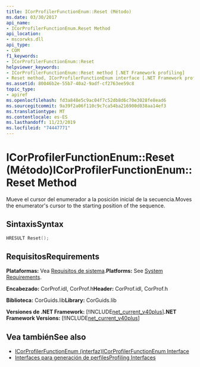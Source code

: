 ```yaml
---
title: ICorProfilerFunctionEnum::Reset (Método)
ms.date: 03/30/2017
api_name:
- ICorProfilerFunctionEnum.Reset Method
api_location:
- mscorwks.dll
api_type:
- COM
f1_keywords:
- ICorProfilerFunctionEnum::Reset
helpviewer_keywords:
- ICorProfilerFunctionEnum::Reset method [.NET Framework profiling]
- Reset method, ICorProfilerFunctionEnum interface [.NET Framework profiling]
ms.assetid: 80046b2e-55b7-40a2-9adf-cf2763ee59c8
topic_type:
- apiref
ms.openlocfilehash: fd3a848e5c9ac04f7c52db8d6c70e3028fe8ead6
ms.sourcegitcommit: 9a39f2a06f110c9c7ca54ba216900d038aa14ef3
ms.translationtype: MT
ms.contentlocale: es-ES
ms.lasthandoff: 11/23/2019
ms.locfileid: "74447771"
---
```

# <a name="icorprofilerfunctionenumreset-method"></a><span data-ttu-id="308c3-102">ICorProfilerFunctionEnum::Reset (Método)</span><span class="sxs-lookup"><span data-stu-id="308c3-102">ICorProfilerFunctionEnum::Reset Method</span></span>
<span data-ttu-id="308c3-103">Mueve el cursor del enumerador a la posición inicial de la secuencia.</span><span class="sxs-lookup"><span data-stu-id="308c3-103">Moves the enumerator's cursor to the starting position of the sequence.</span></span>  
  
## <a name="syntax"></a><span data-ttu-id="308c3-104">Sintaxis</span><span class="sxs-lookup"><span data-stu-id="308c3-104">Syntax</span></span>  
  
```cpp  
HRESULT Reset();  
```  
  
## <a name="requirements"></a><span data-ttu-id="308c3-105">Requisitos</span><span class="sxs-lookup"><span data-stu-id="308c3-105">Requirements</span></span>  
 <span data-ttu-id="308c3-106">**Plataformas:** Vea [Requisitos de sistema](../../../../docs/framework/get-started/system-requirements.md).</span><span class="sxs-lookup"><span data-stu-id="308c3-106">**Platforms:** See [System Requirements](../../../../docs/framework/get-started/system-requirements.md).</span></span>  
  
 <span data-ttu-id="308c3-107">**Encabezado:** CorProf.idl, CorProf.h</span><span class="sxs-lookup"><span data-stu-id="308c3-107">**Header:** CorProf.idl, CorProf.h</span></span>  
  
 <span data-ttu-id="308c3-108">**Biblioteca:** CorGuids.lib</span><span class="sxs-lookup"><span data-stu-id="308c3-108">**Library:** CorGuids.lib</span></span>  
  
 <span data-ttu-id="308c3-109">**Versiones de .NET Framework:** [!INCLUDE[net_current_v40plus](../../../../includes/net-current-v40plus-md.md)]</span><span class="sxs-lookup"><span data-stu-id="308c3-109">**.NET Framework Versions:** [!INCLUDE[net_current_v40plus](../../../../includes/net-current-v40plus-md.md)]</span></span>  
  
## <a name="see-also"></a><span data-ttu-id="308c3-110">Vea también</span><span class="sxs-lookup"><span data-stu-id="308c3-110">See also</span></span>

- [<span data-ttu-id="308c3-111">ICorProfilerFunctionEnum (interfaz)</span><span class="sxs-lookup"><span data-stu-id="308c3-111">ICorProfilerFunctionEnum Interface</span></span>](../../../../docs/framework/unmanaged-api/profiling/icorprofilerfunctionenum-interface.md)
- [<span data-ttu-id="308c3-112">Interfaces para generación de perfiles</span><span class="sxs-lookup"><span data-stu-id="308c3-112">Profiling Interfaces</span></span>](../../../../docs/framework/unmanaged-api/profiling/profiling-interfaces.md)
